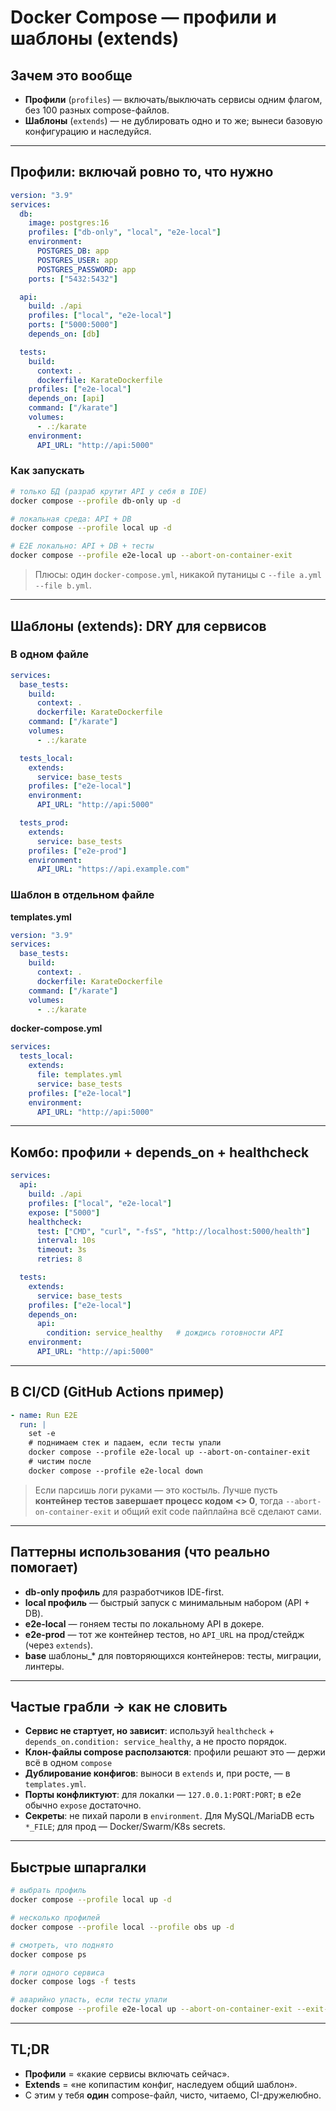 # Docker Compose — профили и шаблоны (extends)

## Зачем это вообще

- **Профили** (`profiles`) — включать/выключать сервисы одним флагом, без 100 разных compose-файлов.
- **Шаблоны** (`extends`) — не дублировать одно и то же; вынеси базовую конфигурацию и наследуйся.

---

## Профили: включай ровно то, что нужно

```yaml
version: "3.9"
services:
  db:
    image: postgres:16
    profiles: ["db-only", "local", "e2e-local"]
    environment:
      POSTGRES_DB: app
      POSTGRES_USER: app
      POSTGRES_PASSWORD: app
    ports: ["5432:5432"]

  api:
    build: ./api
    profiles: ["local", "e2e-local"]
    ports: ["5000:5000"]
    depends_on: [db]

  tests:
    build:
      context: .
      dockerfile: KarateDockerfile
    profiles: ["e2e-local"]
    depends_on: [api]
    command: ["/karate"]
    volumes:
      - .:/karate
    environment:
      API_URL: "http://api:5000"
```

### Как запускать

```bash
# только БД (разраб крутит API у себя в IDE)
docker compose --profile db-only up -d

# локальная среда: API + DB
docker compose --profile local up -d

# E2E локально: API + DB + тесты
docker compose --profile e2e-local up --abort-on-container-exit
```

> Плюсы: один `docker-compose.yml`, никакой путаницы с `--file a.yml --file b.yml`.

---

## Шаблоны (extends): DRY для сервисов

### В одном файле

```yaml
services:
  base_tests:
    build:
      context: .
      dockerfile: KarateDockerfile
    command: ["/karate"]
    volumes:
      - .:/karate

  tests_local:
    extends:
      service: base_tests
    profiles: ["e2e-local"]
    environment:
      API_URL: "http://api:5000"

  tests_prod:
    extends:
      service: base_tests
    profiles: ["e2e-prod"]
    environment:
      API_URL: "https://api.example.com"
```

### Шаблон в отдельном файле

**templates.yml**

```yaml
version: "3.9"
services:
  base_tests:
    build:
      context: .
      dockerfile: KarateDockerfile
    command: ["/karate"]
    volumes:
      - .:/karate
```

**docker-compose.yml**

```yaml
services:
  tests_local:
    extends:
      file: templates.yml
      service: base_tests
    profiles: ["e2e-local"]
    environment:
      API_URL: "http://api:5000"
```

---

## Комбо: профили + depends_on + healthcheck

```yaml
services:
  api:
    build: ./api
    profiles: ["local", "e2e-local"]
    expose: ["5000"]
    healthcheck:
      test: ["CMD", "curl", "-fsS", "http://localhost:5000/health"]
      interval: 10s
      timeout: 3s
      retries: 8

  tests:
    extends:
      service: base_tests
    profiles: ["e2e-local"]
    depends_on:
      api:
        condition: service_healthy   # дождись готовности API
    environment:
      API_URL: "http://api:5000"
```

---

## В CI/CD (GitHub Actions пример)

```yaml
- name: Run E2E
  run: |
    set -e
    # поднимаем стек и падаем, если тесты упали
    docker compose --profile e2e-local up --abort-on-container-exit
    # чистим после
    docker compose --profile e2e-local down
```

> Если парсишь логи руками — это костыль. Лучше пусть **контейнер тестов завершает процесс кодом <> 0**, тогда `--abort-on-container-exit` и общий exit code пайплайна всё сделают сами.

---

## Паттерны использования (что реально помогает)

- **db-only профиль** для разработчиков IDE-first.
- **local профиль** — быстрый запуск с минимальным набором (API + DB).
- **e2e-local** — гоняем тесты по локальному API в докере.
- **e2e-prod** — тот же контейнер тестов, но `API_URL` на прод/стейдж (через `extends`).
- __base__ шаблоны_* для повторяющихся контейнеров: тесты, миграции, линтеры.

---

## Частые грабли → как не словить

- **Сервис не стартует, но зависит**: используй `healthcheck` + `depends_on.condition: service_healthy`, а не просто порядок.
- **Клон-файлы compose расползаются**: профили решают это — держи всё в одном `compose`
- **Дублирование конфигов**: выноси в `extends` и, при росте, — в `templates.yml`.
- **Порты конфликтуют**: для локалки — `127.0.0.1:PORT:PORT`; в e2e обычно `expose` достаточно.
- **Секреты**: не пихай пароли в `environment`. Для MySQL/MariaDB есть `*_FILE`; для прод — Docker/Swarm/K8s secrets.

---

## Быстрые шпаргалки

```bash
# выбрать профиль
docker compose --profile local up -d

# несколько профилей
docker compose --profile local --profile obs up -d

# смотреть, что поднято
docker compose ps

# логи одного сервиса
docker compose logs -f tests

# аварийно упасть, если тесты упали
docker compose --profile e2e-local up --abort-on-container-exit --exit-code-from tests
```

---

## TL;DR

- **Профили** = «какие сервисы включать сейчас».
- **Extends** = «не копипастим конфиг, наследуем общий шаблон».
- С этим у тебя **один** compose-файл, чисто, читаемо, CI-дружелюбно.

